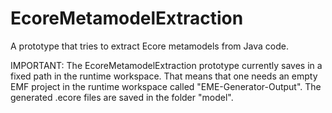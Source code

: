 # EcoreMetamodelExtraction
A prototype that tries to extract Ecore metamodels from Java code.

IMPORTANT:
The EcoreMetamodelExtraction prototype currently saves in a fixed path in the runtime workspace.
That means that one needs an empty EMF project in the runtime workspace called "EME-Generator-Output".
The generated .ecore files are saved in the folder "model".

